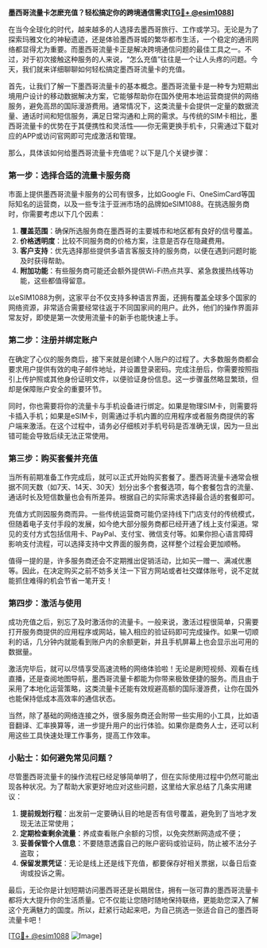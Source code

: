 **墨西哥流量卡怎麽充值？轻松搞定你的跨境通信需求[[TG💪+ @esim1088](https://t.me/s/esim1088)]**

在当今全球化的时代，越来越多的人选择去墨西哥旅行、工作或学习。无论是为了探索玛雅文化的神秘遗迹，还是体验墨西哥城的繁华都市生活，一个稳定的通讯网络都显得尤为重要。而墨西哥流量卡正是解决跨境通信问题的最佳工具之一。不过，对于初次接触这种服务的人来说，“怎么充值”往往是一个让人头疼的问题。今天，我们就来详细聊聊如何轻松搞定墨西哥流量卡的充值。

首先，让我们了解一下墨西哥流量卡的基本概念。墨西哥流量卡是一种专为短期出境用户设计的移动数据解决方案，它能够帮助你在国外使用本地运营商提供的网络服务，避免高昂的国际漫游费用。通常情况下，这类流量卡会提供一定量的数据流量、通话时间和短信服务，满足日常沟通和上网的需求。与传统的SIM卡相比，墨西哥流量卡的优势在于其便携性和灵活性——你无需更换手机卡，只需通过下载对应的APP或访问官网即可完成激活和管理。

那么，具体该如何给墨西哥流量卡充值呢？以下是几个关键步骤：

### 第一步：选择合适的流量卡服务商

市面上提供墨西哥流量卡服务的公司有很多，比如Google Fi、OneSimCard等国际知名的运营商，以及一些专注于亚洲市场的品牌如eSIM1088。在挑选服务商时，你需要考虑以下几个因素：

1. **覆盖范围**：确保所选服务商在墨西哥的主要城市和地区都有良好的信号覆盖。
2. **价格透明度**：比较不同服务商的价格方案，注意是否存在隐藏费用。
3. **客户支持**：优先选择那些提供多语言客服支持的服务商，以便在遇到问题时能及时获得帮助。
4. **附加功能**：有些服务商可能还会额外提供Wi-Fi热点共享、紧急救援热线等功能，这些都值得留意。

以eSIM1088为例，这家平台不仅支持多种语言界面，还拥有覆盖全球多个国家的网络资源，非常适合需要经常往返于不同国家间的用户。此外，他们的操作界面非常友好，即使是第一次使用流量卡的新手也能快速上手。

### 第二步：注册并绑定账户

在确定了心仪的服务商后，接下来就是创建个人账户的过程了。大多数服务商都会要求用户提供有效的电子邮件地址，并设置登录密码。完成注册后，你需要按照指引上传护照或其他身份证明文件，以便验证身份信息。这一步骤虽然略显繁琐，但却是保障账户安全的重要环节。

同时，你也需要将你的流量卡与手机设备进行绑定。如果是物理SIM卡，则需要将卡插入手机；如果是eSIM卡，则需通过手机内置的应用程序或者服务商提供的客户端来激活。在这个过程中，请务必仔细核对手机号码是否准确无误，因为一旦出错可能会导致后续无法正常使用。

### 第三步：购买套餐并充值

当所有前期准备工作完成后，就可以正式开始购买套餐了。墨西哥流量卡通常会根据不同天数（如7天、14天、30天）划分出多个套餐选项，每个套餐包含的流量、通话时长及短信数量也会有所差异。根据自己的实际需求选择最合适的套餐即可。

充值方式则因服务商而异。一些传统运营商可能仍坚持线下门店支付的传统模式，但随着电子支付手段的发展，如今绝大部分服务商都已经开通了线上支付渠道。常见的支付方式包括信用卡、PayPal、支付宝、微信支付等。如果你担心语言障碍影响支付流程，可以选择支持中文界面的服务商，这样整个过程会更加顺畅。

值得一提的是，许多服务商还会不定期推出促销活动，比如买一赠一、满减优惠等。因此，在决定购买之前不妨多关注一下官方网站或者社交媒体账号，说不定就能抓住难得的机会节省一笔开支！

### 第四步：激活与使用

成功充值之后，别忘了及时激活你的流量卡。一般来说，激活过程很简单，只需要打开服务商提供的应用程序或网站，输入相应的验证码即可完成操作。如果一切顺利的话，几分钟内就能看到账户内的余额更新，并且手机屏幕上也会显示出可用的数据量。

激活完毕后，就可以尽情享受高速流畅的网络体验啦！无论是刷短视频、观看在线直播，还是查阅地图导航，墨西哥流量卡都能为你带来极致便捷的服务。而且由于采用了本地化运营策略，这类流量卡还能有效规避高额的国际漫游费，让你在国外也能保持低成本高效率的通信状态。

当然，除了基础的网络连接之外，很多服务商还会附带一些实用的小工具，比如语音翻译、汇率换算等，进一步提升用户的出行体验。如果你是商务人士，还可以利用这些工具快速处理工作事务，提高工作效率。

### 小贴士：如何避免常见问题？

尽管墨西哥流量卡的操作流程已经足够简单明了，但在实际使用过程中仍然可能出现各种状况。为了帮助大家更好地应对这些问题，这里给大家总结了几条实用建议：

1. **提前规划行程**：出发前一定要确认目的地是否有信号覆盖，避免到了当地才发现无法正常使用；
2. **定期检查剩余流量**：养成查看账户余额的习惯，以免突然断网造成不便；
3. **妥善保管个人信息**：不要随意透露自己的账户密码或验证码，防止被不法分子盗取；
4. **保留发票凭证**：无论是线上还是线下充值，都要保存好相关票据，以备日后查询或投诉之需。

最后，无论你是计划短期访问墨西哥还是长期居住，拥有一张可靠的墨西哥流量卡都将大大提升你的生活质量。它不仅能让您随时随地保持联络，更能助您深入了解这个充满魅力的国度。所以，赶紧行动起来吧，为自己挑选一张适合自己的墨西哥流量卡吧！

[[TG💪+ @esim1088](https://t.me/s/esim1088) ![Image](https://i.postimg.cc/4NQfJmqS/Snipaste-2025-05-13-00-14-12.png)]